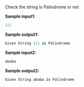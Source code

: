 Check the string is Palindrome or not

**Sample input1:**

```python
121
```

**Sample output1:**

```python
Given String 121 is Palindrome
```

**Sample input2:**

```python
ababa
```

**Sample output2:**

```python
Given String ababa is Palindrome
```
